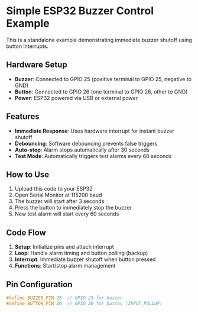 # Simple ESP32 Buzzer Control Example

This is a standalone example demonstrating immediate buzzer shutoff using button interrupts.

## Hardware Setup
- **Buzzer**: Connected to GPIO 25 (positive terminal to GPIO 25, negative to GND)
- **Button**: Connected to GPIO 26 (one terminal to GPIO 26, other to GND)
- **Power**: ESP32 powered via USB or external power

## Features
- **Immediate Response**: Uses hardware interrupt for instant buzzer shutoff
- **Debouncing**: Software debouncing prevents false triggers
- **Auto-stop**: Alarm stops automatically after 30 seconds
- **Test Mode**: Automatically triggers test alarms every 60 seconds

## How to Use
1. Upload this code to your ESP32
2. Open Serial Monitor at 115200 baud
3. The buzzer will start after 3 seconds
4. Press the button to immediately stop the buzzer
5. New test alarm will start every 60 seconds

## Code Flow
1. **Setup**: Initialize pins and attach interrupt
2. **Loop**: Handle alarm timing and button polling (backup)
3. **Interrupt**: Immediate buzzer shutoff when button pressed
4. **Functions**: Start/stop alarm management

## Pin Configuration
```cpp
#define BUZZER_PIN 25  // GPIO 25 for buzzer
#define BUTTON_PIN 26  // GPIO 26 for button (INPUT_PULLUP)
```
